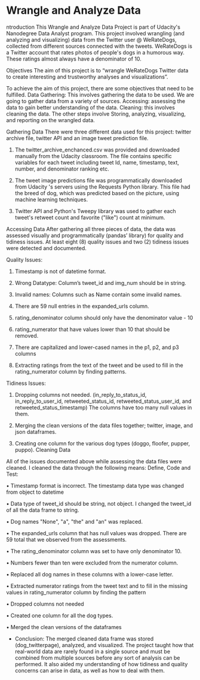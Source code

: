 # Wrangle and Analyze Data

ntroduction
This Wrangle and Analyze Data Project is part of Udacity's Nanodegree Data Analyst program. This project involved wrangling (and analyzing and visualizing) data from the Twitter user @ WeRateDogs, collected from different sources connected with the tweets. WeRateDogs is a Twitter account that rates photos of people's dogs in a humorous way. These ratings almost always have a denominator of 10.

Objectives
The aim of this project is to “wrangle WeRateDogs Twitter data to create interesting and trustworthy analyses and visualizations”.

To achieve the aim of this project, there are some objectives that need to be fulfilled. Data Gathering: This involves gathering the data to be used. We are going to gather data from a variety of sources. Accessing: assessing the data to gain better understanding of the data. Cleaning: this involves cleaning the data. The other steps involve Storing, analyzing, visualizing, and reporting on the wrangled data.

Gathering Data
There were three different data used for this project: twitter archive file, twitter API and an image tweet prediction file.

1. The twitter_archive_enchanced.csv was provided and downloaded manually from the Udacity classroom. The file contains specific variables for each tweet including tweet Id, name,  timestamp, text, number, and denominator ranking  etc.

2. The tweet image predictions file was programmatically downloaded from Udacity 's servers using the Requests Python library. This file had the breed of dog, which was predicted based on the picture, using machine learning techniques.

3. Twitter API and Python's Tweepy library was used to  gather each tweet's retweet count and favorite ("like") count at minimum.



Accessing Data
After gathering all three pieces of data, the data was assessed visually and programmatically (pandas’ library) for quality and tidiness issues. At least eight (8) quality issues and two (2) tidiness issues were detected and documented.

Quality Issues:

1. Timestamp is not of datetime format.

2. Wrong Datatype: Column’s tweet_id and img_num should be in string.

3. Invalid names: Columns such as Name contain some invalid names.

4. There are 59 null entries in the expanded_urls column.

5. rating_denominator column should only have the denominator value - 10

6. rating_numerator that have values lower than 10 that should be removed.

7. There are capitalized and lower-cased names in the p1, p2, and p3 columns

8. Extracting ratings from the text of the tweet and be used to fill in the rating_numerator column by finding patterns.

Tidiness Issues:

1. Dropping columns not needed. (in_reply_to_status_id, in_reply_to_user_id, retweeted_status_id, retweeted_status_user_id, and retweeted_status_timestamp) The columns have too many null values in them.

2. Merging the clean versions of the data files together; twitter, image, and json dataframes.

3. Creating one column for the various dog types (doggo, floofer, pupper, puppo).
Cleaning Data

All  of the issues documented above while assessing the data files were cleaned. I cleaned the data through the following means:
Define, Code and Test:

• Timestamp format is incorrect. The timestamp data type was changed  from object to datetime

• Data type of tweet_id should be string, not object.  I changed the tweet_id  of all the data frame to string.

• Dog names "None", "a", "the" and "an"  was replaced.

• The expanded_urls column that has null values was dropped. There are 59 total that we observed from the assessments.

• The rating_denominator column was set to have only denominator 10.

• Numbers fewer than ten were excluded from the numerator column.

• Replaced all dog names in these columns with a lower-case letter.

• Extracted numerator ratings from the tweet text and to fill in the missing values in rating_numerator column by finding the pattern

• Dropped columns not needed

• Created one column for all the dog types.

• Merged the clean versions of the dataframes

- Conclusion: The merged cleaned data frame was stored (dog_twitterpage), analyzed, and visualized. The project taught how that real-world data are rarely found in a single source and must be combined from multiple sources before any sort of analysis can be performed. It also aided my understanding of how tidiness and quality concerns can arise in data, as well as how to deal with them.
 
